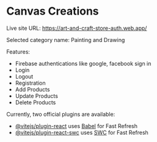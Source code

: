 # Canvas Creations

Live site URL: https://art-and-craft-store-auth.web.app/

Selected category name:
Painting and Drawing

Features:
* Firebase authentications like google, facebook sign in
* Login
* Logout
* Registration
* Add Products
* Update Products
* Delete Products









Currently, two official plugins are available:
- [@vitejs/plugin-react](https://github.com/vitejs/vite-plugin-react/blob/main/packages/plugin-react/README.md) uses [Babel](https://babeljs.io/) for Fast Refresh
- [@vitejs/plugin-react-swc](https://github.com/vitejs/vite-plugin-react-swc) uses [SWC](https://swc.rs/) for Fast Refresh
